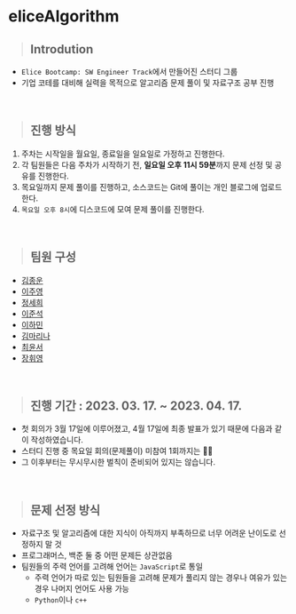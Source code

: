 # **eliceAlgorithm**

> ## **Introdution**

- `Elice Bootcamp: SW Engineer Track`에서 만들어진 스터디 그룹
- 기업 코테를 대비해 실력을 목적으로 알고리즘 문제 풀이 및 자료구조 공부 진행

<br>

> ## **진행 방식**

1. 주차는 시작일을 월요일, 종료일을 일요일로 가정하고 진행한다.
2. 각 팀원들은 다음 주차가 시작하기 전, **일요일 오후 11시 59분**까지 문제 선정 및 공유를 진행한다.
3. 목요일까지 문제 풀이를 진행하고, 소스코드는 Git에 풀이는 개인 블로그에 업로드 한다.
4. `목요일 오후 8시`에 디스코드에 모여 문제 풀이를 진행한다.

<br>

> ## **팀원 구성**

- [김종운](https://velog.io/@dev_cdd)
- [이주영](https://lee-ju-0.tistory.com/)
- [정세희](https://saying-me.tistory.com/)
- [이준석](https://velog.io/@leeleeleeleejun)
- [이하민](https://haminlee.tistory.com/)
- [김마리나](https://velog.io/@coshibaken413)
- [최윤서](https://velog.io/@ywest1280)
- [장휘영](https://velog.io/@hwiiy)

<br>

> ## **진행 기간 : 2023. 03. 17. ~ 2023. 04. 17.**

- 첫 회의가 3월 17일에 이루어졌고, 4월 17일에 최종 발표가 있기 때문에 다음과 같이 작성하였습니다.
- 스터디 진행 중 목요일 회의(문제풀이) 미참여 1회까지는 👌🏻
- 그 이후부터는 무시무시한 벌칙이 준비되어 있지는 않습니다.

<br>

> ## **문제 선정 방식**

- 자료구조 및 알고리즘에 대한 지식이 아직까지 부족하므로 너무 어려운 난이도로 선정하지 말 것
- 프로그래머스, 백준 둘 중 어떤 문제든 상관없음
- 팀원들의 주력 언어를 고려해 언어는 `JavaScript`로 통일
  - 주력 언어가 따로 있는 팀원들을 고려해 문제가 풀리지 않는 경우나 여유가 있는 경우 나머지 언어도 사용 가능
  - `Python`이나 `c++`
